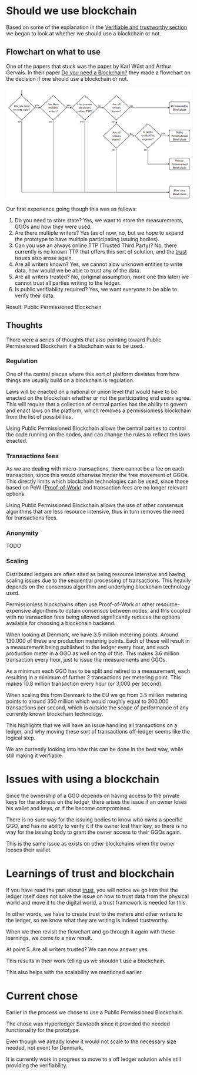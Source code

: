 # Should we use blockchain

Based on some of the explanation in the [Verifiable and trustworthy section](Trust.md) we began to look at whether we should use a blockchain or not.

## Flowchart on what to use

One of the papers that stuck was the paper by Karl Wüst and Arthur Gervais. In their paper 
[Do you need a Blockchain?](http://diyhpl.us/~bryan/papers2/bitcoin/Do%20you%20need%20a%20blockchain%3F%20-%202017.pdf) 
they made a flowchart on the decision if one should use a blockchain or not.

![](figures/should_i_use_blockchain.png) 

Our first experience going though this was as follows:

1. Do you need to store state? Yes, we want to store the measurements, GGOs and how they were used.
2. Are there multiple writers? Yes (as of now, no, but we hope to expand the prototype to have multiple participating issuing bodies).
3. Can you use an always online TTP (Trusted Third Party)? No, there currently is no known TTP that offers this sort of solution, and the [trust](trust.md) issues also arose again.
4. Are all writers known? Yes, we cannot alow unknown entities to write data, how would we be able to trust any of the data.
5. Are all writers trusted? No, (original assumption, more one this later) we cannot trust all parties writing to the ledger.
6. Is public verifiability required? Yes, we want everyone to be able to verify their data.

Result: Public Permissioned Blockchain

## Thoughts

There were a series of thoughts that also pointing toward Public Permissioned Blockchain if a blockchain was to be used.

### Regulation

One of the central places where this sort of platform deviates from how things are usually build on a blockchain is regulation.

Laws will be enacted on a national or union level that would have to be enacted on the blockchain whether or not the participating end users agree. This will require that a collection of central parties has the ability to govern and enact laws on the platform, which removes a permissionless blockchain from the list of possibilities.

Using Public Permissioned Blockchain allows the central parties to control the code running on the nodes, and can change the rules to reflect the laws enacted.

### Transactions fees

As we are dealing with micro-transactions, there cannot be a fee on each transaction, since this would otherwise hinder the free movement of GGOs. This directly limits which blockchain technologies can be used, since those based on PoW ([Proof-of-Work](https://en.wikipedia.org/wiki/Proof_of_work)) and transaction fees are no longer relevant options.

Using Public Permissioned Blockchain allows the use of other consensus algorithms that are less resource intensive, thus in turn removes the need for transactions fees.

### Anonymity

TODO

### Scaling

Distributed ledgers are often sited as being resource intensive and having scaling issues due to the sequential processing of transactions. This heavily depends on the consensus algorithm and underlying blockchain technology used.

Permissionless blockchains often use Proof-of-Work or other resource-expensive algorithms to optain consensus between nodes, and this coupled with no transaction fees being allowed significantly reduces the options available for choosing a blockchain backend.

When looking at Denmark, we have 3.5 million metering points. Around 130.000 of these are production metering points. Each of these will result in a measurement being published to the ledger every hour, and each production meter in a GGO as well on top of this. This makes 3.6 million transaction every hour, just to issue the measurements and GGOs.

As a minimum each GGO has to be split and retired to a measurement, each resulting in a minimum of further 2 transactions per metering point. This makes 10.8 million transaction every hour (or 3,000 per second).

When scaling this from Denmark to the EU we go from 3.5 million metering points to around 350 million which would roughly equal to 300.000 transactions per second, which is outside the scope of performance of any currently known blockchain technology.

This highlights that we will have an issue handling all transactions on a ledger, and why moving these sort of transactions off-ledger seems like the logical step. 

We are currently looking into how this can be done in the best way, while still making it verifiable.

<!-- 
## The trilemma
- Other way to look at it#
- We must be in control -> Laws change
- public cannot chose how they want it to work.
- Performance PoW vs other 
 -->

# Issues with using a blockchain

Since the ownership of a GGO depends on having access to the private keys for the address on the ledger, there arises the issue if an owner loses his wallet and keys, or if the become compromised.

There is no sure way for the issuing bodies to know who owns a specific GGO, and has no ability to verify it if the owner lost their key, so there is no way for the issuing body to grant the owner access to their GGOs again.

This is the same issue as exists on other blockchains when the owner looses their wallet.

# Learnings of trust and blockchain

If you have read the part about [trust](Trust.md), you will notice we go into that the ledger itself does not solve the issue on how to trust data from the physical world and move it to the digital world, a trust framework is needed for this.

In other words, we have to create trust to the meters and other writers to the ledger, so we know what they are writing is indeed trustworthy.

When we then revisit the flowchart and go through it again with these learnings, we come to a new result.

At point 5. Are all writers trusted? We can now answer yes.

This results in their work telling us we shouldn't use a blockchain.

This also helps with the scalability we mentioned earlier.

# Current chose

Earlier in the process we chose to use a Public Permissioned Blockchain.

The chose was Hyperledger Sawtooth since it provided the needed functionality for the prototype.

Even though we already knew it would not scale to the necessary size needed, not event for Denmark.

It is currently work in progress to move to a off ledger solution while still providing the verifiability.

